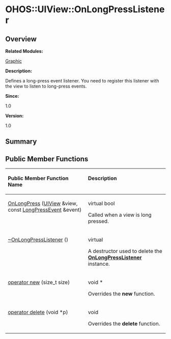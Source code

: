 # OHOS::UIView::OnLongPressListener<a name="EN-US_TOPIC_0000001055078167"></a>

## **Overview**<a name="section743482567093535"></a>

**Related Modules:**

[Graphic](graphic.md)

**Description:**

Defines a long-press event listener. You need to register this listener with the view to listen to long-press events. 

**Since:**

1.0

**Version:**

1.0

## **Summary**<a name="section930024778093535"></a>

## Public Member Functions<a name="pub-methods"></a>

<a name="table1801485082093535"></a>
<table><thead align="left"><tr id="row2029407940093535"><th class="cellrowborder" valign="top" width="50%" id="mcps1.1.3.1.1"><p id="p1988889838093535"><a name="p1988889838093535"></a><a name="p1988889838093535"></a>Public Member Function Name</p>
</th>
<th class="cellrowborder" valign="top" width="50%" id="mcps1.1.3.1.2"><p id="p1079007439093535"><a name="p1079007439093535"></a><a name="p1079007439093535"></a>Description</p>
</th>
</tr>
</thead>
<tbody><tr id="row1258752249093535"><td class="cellrowborder" valign="top" width="50%" headers="mcps1.1.3.1.1 "><p id="p838618740093535"><a name="p838618740093535"></a><a name="p838618740093535"></a><a href="graphic.md#gadd8ba1ff84abfc796ddeb9c6e5d46497">OnLongPress</a> (<a href="ohos-uiview.md">UIView</a> &amp;view, const <a href="ohos-longpressevent.md">LongPressEvent</a> &amp;event)</p>
</td>
<td class="cellrowborder" valign="top" width="50%" headers="mcps1.1.3.1.2 "><p id="p18387924093535"><a name="p18387924093535"></a><a name="p18387924093535"></a>virtual bool </p>
<p id="p111829855093535"><a name="p111829855093535"></a><a name="p111829855093535"></a>Called when a view is long pressed. </p>
</td>
</tr>
<tr id="row1233689617093535"><td class="cellrowborder" valign="top" width="50%" headers="mcps1.1.3.1.1 "><p id="p541187875093535"><a name="p541187875093535"></a><a name="p541187875093535"></a><a href="graphic.md#ga80d9a933818b4ae9c3f34fe78f65a8f6">~OnLongPressListener</a> ()</p>
</td>
<td class="cellrowborder" valign="top" width="50%" headers="mcps1.1.3.1.2 "><p id="p366654237093535"><a name="p366654237093535"></a><a name="p366654237093535"></a>virtual </p>
<p id="p1733408688093535"><a name="p1733408688093535"></a><a name="p1733408688093535"></a>A destructor used to delete the <strong id="b2143414095093535"><a name="b2143414095093535"></a><a name="b2143414095093535"></a><a href="ohos-uiview-onlongpresslistener.md">OnLongPressListener</a></strong> instance. </p>
</td>
</tr>
<tr id="row171289226093535"><td class="cellrowborder" valign="top" width="50%" headers="mcps1.1.3.1.1 "><p id="p1451435920093535"><a name="p1451435920093535"></a><a name="p1451435920093535"></a><a href="graphic.md#ga4854963aa969ee20a6cd174a70f5cd23">operator new</a> (size_t size)</p>
</td>
<td class="cellrowborder" valign="top" width="50%" headers="mcps1.1.3.1.2 "><p id="p450165320093535"><a name="p450165320093535"></a><a name="p450165320093535"></a>void * </p>
<p id="p907231392093535"><a name="p907231392093535"></a><a name="p907231392093535"></a>Overrides the <strong id="b1757071992093535"><a name="b1757071992093535"></a><a name="b1757071992093535"></a>new</strong> function. </p>
</td>
</tr>
<tr id="row1294462979093535"><td class="cellrowborder" valign="top" width="50%" headers="mcps1.1.3.1.1 "><p id="p1468544822093535"><a name="p1468544822093535"></a><a name="p1468544822093535"></a><a href="graphic.md#gadf1997a0f56ac2b220e7f0f8e8e0a6ef">operator delete</a> (void *p)</p>
</td>
<td class="cellrowborder" valign="top" width="50%" headers="mcps1.1.3.1.2 "><p id="p1973766150093535"><a name="p1973766150093535"></a><a name="p1973766150093535"></a>void </p>
<p id="p787975215093535"><a name="p787975215093535"></a><a name="p787975215093535"></a>Overrides the <strong id="b912994109093535"><a name="b912994109093535"></a><a name="b912994109093535"></a>delete</strong> function. </p>
</td>
</tr>
</tbody>
</table>

